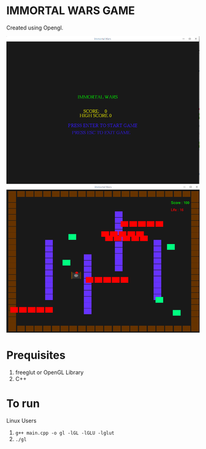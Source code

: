 
# IMMORTAL WARS GAME

Created using Opengl.

![alt-text](a.png)
![alt-test](b.png)

# Prequisites

1. freeglut or OpenGL Library
2. C++

# To run

Linux Users

1. `g++ main.cpp -o gl -lGL -lGLU -lglut` 
2. `./gl`
